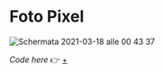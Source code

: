 # Foto Pixel

![Schermata 2021-03-18 alle 00 43 37](https://user-images.githubusercontent.com/76476647/113617071-3aa24900-9656-11eb-846d-72195c0e83da.jpg)

_Code here_ :point_right: [+](https://editor.p5js.org/Lucilla/full/ZtOJiqVRj)
